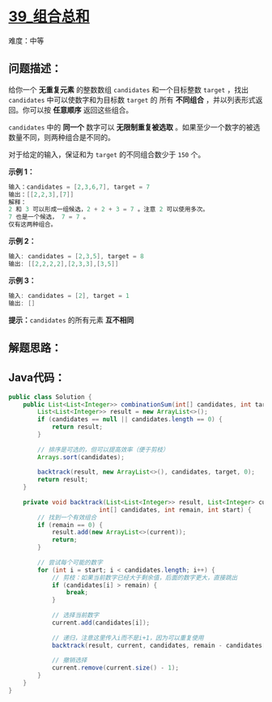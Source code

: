 # [39_组合总和](https://leetcode.cn/problems/combination-sum/)

难度：中等

## 问题描述：

给你一个 **无重复元素** 的整数数组 `candidates` 和一个目标整数 `target` ，找出 `candidates` 中可以使数字和为目标数 `target` 的 所有 **不同组合** ，并以列表形式返回。你可以按 **任意顺序** 返回这些组合。

`candidates` 中的 **同一个** 数字可以 **无限制重复被选取** 。如果至少一个数字的被选数量不同，则两种组合是不同的。 

对于给定的输入，保证和为 `target` 的不同组合数少于 `150` 个。

**示例 1：**

```java
输入：candidates = [2,3,6,7], target = 7
输出：[[2,2,3],[7]]
解释：
2 和 3 可以形成一组候选，2 + 2 + 3 = 7 。注意 2 可以使用多次。
7 也是一个候选， 7 = 7 。
仅有这两种组合。
```

**示例 2：**

```java
输入: candidates = [2,3,5], target = 8
输出: [[2,2,2,2],[2,3,3],[3,5]]
```

**示例 3：**

```java
输入: candidates = [2], target = 1
输出: []
```

**提示：**`candidates` 的所有元素 **互不相同**

## 解题思路：



## Java代码：

```java
public class Solution {
    public List<List<Integer>> combinationSum(int[] candidates, int target) {
        List<List<Integer>> result = new ArrayList<>();
        if (candidates == null || candidates.length == 0) {
            return result;
        }
        
        // 排序是可选的，但可以提高效率（便于剪枝）
        Arrays.sort(candidates);
        
        backtrack(result, new ArrayList<>(), candidates, target, 0);
        return result;
    }
    
    private void backtrack(List<List<Integer>> result, List<Integer> current, 
                         int[] candidates, int remain, int start) {
        // 找到一个有效组合
        if (remain == 0) {
            result.add(new ArrayList<>(current));
            return;
        }
        
        // 尝试每个可能的数字
        for (int i = start; i < candidates.length; i++) {
            // 剪枝：如果当前数字已经大于剩余值，后面的数字更大，直接跳出
            if (candidates[i] > remain) {
                break;
            }
            
            // 选择当前数字
            current.add(candidates[i]);
            
            // 递归，注意这里传入i而不是i+1，因为可以重复使用
            backtrack(result, current, candidates, remain - candidates[i], i);
            
            // 撤销选择
            current.remove(current.size() - 1);
        }
    }
}
```


